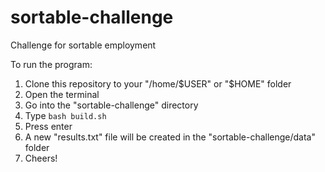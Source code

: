 # sortable-challenge
Challenge for sortable employment

To run the program:

1. Clone this repository to your "/home/$USER" or "$HOME" folder
2. Open the terminal
3. Go into the "sortable-challenge" directory
4. Type `bash build.sh`
5. Press enter
6. A new "results.txt" file will be created in the "sortable-challenge/data" folder
7. Cheers!
